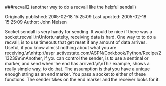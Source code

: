 ###recvall2  (another way to do a recvall like the helpful sendall)

Originally published: 2005-02-18 15:25:09
Last updated: 2005-02-18 15:25:09
Author: John Nielsen

Socket.sendall is very handy for sending. It would be nice if there was a socket.recvall.\nUnfortunatelty, receiving data is hard. One way to to do a recvall, is to use timeouts that get reset if any amount of data arrives.  Useful, if you know almost nothing about what you are receiving.\n\nhttp://aspn.activestate.com/ASPN/Cookbook/Python/Recipe/213239\n\nAnother, if you can control the sender, is to use a sentinal or marker, and  send when the end has arrived.\n\nThis example, shows  a really simple way, to do that.  The assumption is that you have a unique enough string as an end marker. You pass a socket to either of these functions. The sender takes on the end marker and the receiver looks for it.
